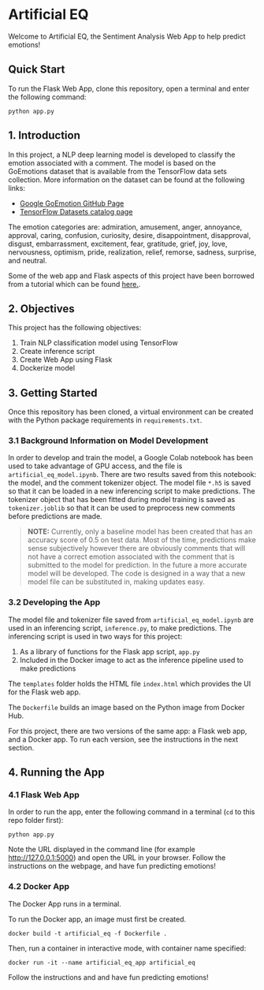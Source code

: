 # Artificial EQ

Welcome to Artificial EQ, the Sentiment Analysis Web App to help predict emotions!

## Quick Start
To run the Flask Web App, clone this repository, open a terminal and enter the following command:
```
python app.py
```

## 1. Introduction
In this project, a NLP deep learning model is developed to classify the emotion associated with a comment. The model is based on the GoEmotions dataset that is available from the TensorFlow data sets collection. More information on the dataset can be found at the following links:
* [Google GoEmotion GitHub Page](https://github.com/google-research/google-research/tree/master/goemotions)
* [TensorFlow Datasets catalog page](https://www.tensorflow.org/datasets/catalog/goemotions)

The emotion categories are: admiration, amusement, anger, annoyance, approval, caring, confusion, curiosity, desire, disappointment, disapproval, disgust, embarrassment, excitement, fear, gratitude, grief, joy, love, nervousness, optimism, pride, realization, relief, remorse, sadness, surprise, and neutral.

Some of the web app and Flask aspects of this project have been borrowed from a tutorial which can be found [here.](https://towardsdatascience.com/how-to-easily-deploy-machine-learning-models-using-flask-b95af8fe34d4).


## 2. Objectives

This project has the following objectives:

1. Train NLP classification model using TensorFlow
2. Create inference script
3. Create Web App using Flask
4. Dockerize model

## 3. Getting Started

Once this repository has been cloned, a virtual environment can be created with the Python package requirements in `requirements.txt`.

### 3.1 Background Information on Model Development

In order to develop and train the model, a Google Colab notebook has been used to take advantage of GPU access, and the file is `artificial_eq_model.ipynb`. There are two results saved from this notebook: the model, and the comment tokenizer object. The model file `*.h5` is saved so that it can be loaded in a new inferencing script to make predictions. The tokenizer object that has been fitted during model training is saved as `tokenizer.joblib` so that it can be used to preprocess new comments before predictions are made.

>**NOTE:** Currently, only a baseline model has been created that has an accuracy score of 0.5 on test data. Most of the time, predictions make sense subjectively however there are obviously comments that will not have a correct emotion associated with the comment that is submitted to the model for prediction. In the future a more accurate model will be developed. The code is designed in a way that a new model file can be substituted in, making updates easy.

### 3.2 Developing the App

The model file and tokenizer file saved from `artificial_eq_model.ipynb` are used in an inferencing script, `inference.py`, to make predictions. The inferencing script is used in two ways for this project:
1. As a library of functions for the Flask app script, `app.py`
2. Included in the Docker image to act as the inference pipeline used to make predictions

The `templates` folder holds the HTML file `index.html` which provides the UI for the Flask web app.

The `Dockerfile` builds an image based on the Python image from Docker Hub.

For this project, there are two versions of the same app: a Flask web app, and a Docker app. To run each version, see the instructions in the next section.

## 4. Running the App

### 4.1 Flask Web App
In order to run the app, enter the following command in a terminal (`cd` to this repo folder first):
```
python app.py
```

Note the URL displayed in the command line (for example http://127.0.0.1:5000) and open the URL in your browser. Follow the instructions on the webpage, and have fun predicting emotions!

### 4.2 Docker App

The Docker App runs in a terminal.

To run the Docker app, an image must first be created.
```
docker build -t artificial_eq -f Dockerfile .
```

Then, run a container in interactive mode, with container name specified:
```
docker run -it --name artificial_eq_app artificial_eq
```

Follow the instructions and and have fun predicting emotions!